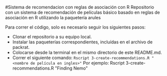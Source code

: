 #Sistema de recomendacion con reglas de asociación con R
Repositorio con un sistema de recomendación de películas básico basado en reglas de asociación en R utilizando la paquetería arules

Para correr el código, solo es necesario seguir los siguientes pasos:

* Clonar el repositorio a su equipo local.
* Instalar las paqueterías correspondientes, incluídas en el archivo de packrat.
* Colocarse desde la terminal en el mismo directorio de este README.md.
* Correr el siguiente comando:
  `Rscript 3-create-recommendations.R "<nombre de película en ingles>"`
  Por ejemplo: Rscript 3-create-recommendations.R "Finding Nemo"

